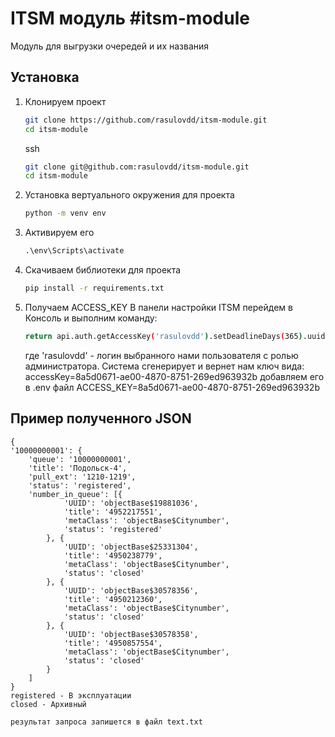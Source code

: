 # ITSM модуль #itsm-module
Модуль для выгрузки очередей и их названия

## Установка

1. Клонируем проект 

    ```bash
    git clone https://github.com/rasulovdd/itsm-module.git
    cd itsm-module
    ```
    ssh
    ```bash
    git clone git@github.com:rasulovdd/itsm-module.git
    cd itsm-module
    ```

2. Установка вертуального окружения для проекта

    ```bash
    python -m venv env
    ```

3. Активируем его 
    
    ```cmd
    .\env\Scripts\activate
    ```

4. Скачиваем библиотеки для проекта
    
    ```bash
    pip install -r requirements.txt
    ```
    
5. Получаем ACCESS_KEY
    В панели настройки ITSM перейдем в Консоль и выполним команду:
    ```bash
    return api.auth.getAccessKey('rasulovdd').setDeadlineDays(365).uuid
    ```
    где 'rasulovdd' - логин выбранного нами пользователя с ролью администратора. 
    Система сгенерирует и вернет нам ключ вида:
    accessKey=8a5d0671-ae00-4870-8751-269ed963932b
    добавляем его в .env файл 
    ACCESS_KEY=8a5d0671-ae00-4870-8751-269ed963932b

## Пример полученного JSON

    {
    '10000000001': {
        'queue': '10000000001',
        'title': 'Подольск-4',
        'pull_ext': '1210-1219',
        'status': 'registered',
        'number_in_queue': [{
                'UUID': 'objectBase$19881036',
                'title': '4952217551',
                'metaClass': 'objectBase$Citynumber',
                'status': 'registered'
            }, {
                'UUID': 'objectBase$25331304',
                'title': '4950238779',
                'metaClass': 'objectBase$Citynumber',
                'status': 'closed'
            }, {
                'UUID': 'objectBase$30578356',
                'title': '4950212360',
                'metaClass': 'objectBase$Citynumber',
                'status': 'closed'
            }, {
                'UUID': 'objectBase$30578358',
                'title': '4950857554',
                'metaClass': 'objectBase$Citynumber',
                'status': 'closed'
            }
        ]
    }
    registered - В эксплуатации 
    closed - Архивный

    результат запроса запишется в файл text.txt